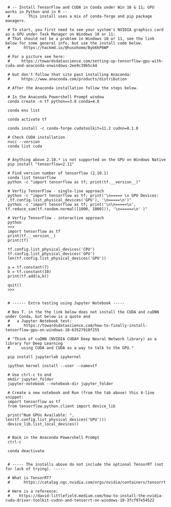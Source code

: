      
     # -- Install TensorFlow and CUDA in Conda under Win 10 & 11; GPU works in Python and in R --
     #        This install uses a mix of conda-forge and pip package managers.
          
     # To start, you first need to see your system's NVIDIA graphics card as a GPU under Task Manager on Windows 10 or 11:
     # That should not be a problem in Windows 10 or 11, see the link below for some general info, but use the install code below.
     #      https://hackmd.io/@husohome/Byb6kP6WP 
      
     # For a picture see here:
     #     https://towardsdatascience.com/setting-up-tensorflow-gpu-with-cuda-and-anaconda-onwindows-2ee9c39b5c44 
        
     # but don't follow that site past installing Anaconda:
     #     https://www.anaconda.com/products/distribution
     
     # After the Anaconda installation follow the steps below.
              
     # In the Anaconda Powershell Prompt window
     conda create -n tf python==3.8 conda=4.8
     
     conda env list
     
     conda activate tf
     
     conda install -c conda-forge cudatoolkit=11.2 cudnn=8.1.0
     
     # Check CUDA installation 
     nvcc --version
     conda list cuda
     
     
     # Anything above 2.10.* is not supported on the GPU on Windows Native
     pip install "tensorflow<2.11"
     
     # Find version number of tensorflow (2.10.1)
     conda list tensorflow
     python -c "import tensorflow as tf; print(tf.__version__)"
          
     # Verfiy TensorFlow - single-line approach
     python -c "import tensorflow as tf; print('\n===== \n GPU Devices: ',tf.config.list_physical_devices('GPU'), '\n=====\n')"
     python -c "import tensorflow as tf; print('\n\n=====\n', tf.reduce_sum(tf.random.normal([1000, 1000])), '\n======\n' )"
          
     # Verfiy TensorFlow - interactive approach
     python
     >>> 
     import tensorflow as tf
     print(tf.__version__)
     print(tf)
     
     tf.config.list_physical_devices('CPU')
     tf.config.list_physical_devices('GPU')
     len(tf.config.list_physical_devices('GPU'))
     
     a = tf.constant(7)
     b = tf.constant(10)
     print(tf.add(a,b))
     
     quit()
     >>> 
     
     
     # ------ Extra testing using Jupyter Notebook -----
     
     # Bex T. in the the link below does not install the CUDA and cuDNN under Conda, but below is a quote and 
     #   a Jupyter Notebook test:
     #      https://towardsdatascience.com/how-to-finally-install-tensorflow-gpu-on-windows-10-63527910f255   
     
     # "Think of cuDNN (NVIDIA CUDA® Deep Neural Network library) as a library for Deep Learning 
     #     using CUDA and CUDA as a way to talk to the GPU."
     
     pip install jupyterlab ipykernel
     
     ipython kernel install --user --name=tf
     
     # Use ctrl-c to end
     mkdir jupyter_folder
     jupyter-notebook --notebook-dir jupyter_folder
   
     # Create a new notebook and Run (from the tab above) this 4-line snippet:
     import tensorflow as tf
     from tensorflow.python.client import device_lib
     
     print("Num GPUs Available: ", len(tf.config.list_physical_devices('GPU')))
     device_lib.list_local_devices()
     
     
     # Back in the Anaconda Powershell Prompt
     ctrl-c
     
     conda deactivate
     
     
     # ----- The installs above do not include the optional TensorRT (not for lack of trying). -----
     
     # What is TensorRT?
     #      https://catalog.ngc.nvidia.com/orgs/nvidia/containers/tensorrt
     
     # Here is a reference:
     #    https://david-littlefield.medium.com/how-to-install-the-nvidia-cuda-driver-toolkit-cudnn-and-tensorrt-on-windows-10-3fcf97e54522
     
      
     
     

